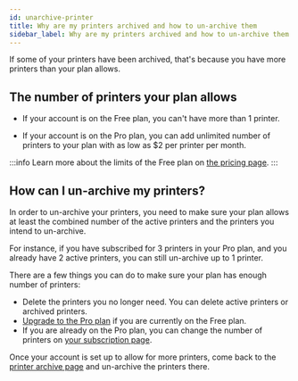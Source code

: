 ```yaml
---
id: unarchive-printer
title: Why are my printers archived and how to un-archive them
sidebar_label: Why are my printers archived and how to un-archive them
---
```


If some of your printers have been archived, that's because you have more printers than your plan allows.

## The number of printers your plan allows

* If your account is on the Free plan, you can't have more than 1 printer.

* If your account is on the Pro plan, you can add unlimited number of printers to your plan with as low as $2 per printer per month.

:::info
Learn more about the limits of the Free plan on [the pricing page](https://app.obico.io/ent_pub/pricing/).
:::

## How can I un-archive my printers?

In order to un-archive your printers, you need to make sure your plan allows at least the combined number of the active printers and the printers you intend to un-archive.

For instance, if you have subscribed for 3 printers in your Pro plan, and you already have 2 active printers, you can still un-archive up to 1 printer.

There are a few things you can do to make sure your plan has enough number of printers:

* Delete the printers you no longer need. You can delete active printers or archived printers.
* [Upgrade to the Pro plan](https://app.obico.io/ent_pub/pricing/) if you are currently on the Free plan.
* If you are already on the Pro plan, you can change the number of printers on [your subscription page](https://app.obico.io/user_preferences/subscription/).

Once your account is set up to allow for more printers, come back to the [printer archive page](https://app.obico.io/ent/printers/archived/) and un-archive the printers there.
